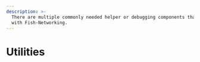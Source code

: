 ```yaml
---
description: >-
  There are multiple commonly needed helper or debugging components that come
  with Fish-Networking.
---
```


# Utilities

